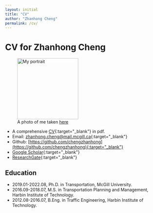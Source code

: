```yaml
---
layout: initial
title: "CV"
author: "Zhanhong Cheng"
permalink: /cv/
---
```

# CV for Zhanhong Cheng

<figure class="right">
  <img src="..//assets/images/zhanhong.jpg" width="200" alt="My portrait"/>
  <figcaption>A photo of me taken <a href="https://goo.gl/maps/55mTwwm9Pfy7hUMZ6" target="_blank">here</a></figcaption>
</figure>

- A comprehensive [CV](../assets/files/ZhanhongCV.pdf){:target="_blank"} in pdf.
- Email: [zhanhong.cheng@mail.mcgill.ca](mailto:zhanhong.cheng@mail.mcgill.ca){:target="_blank"}
- Github: [https://github.com/chengzhanhong](https://github.com/chengzhanhong){:target="_blank"}
- [Google Scholar](https://scholar.google.com/citations?user=YhrxIBAAAAAJ&hl=en){:target="_blank"}
- [ResearchGate](https://www.researchgate.net/profile/Zhanhong_Cheng2){:target="_blank"}

## Education
- 2019.01-2022.08, Ph.D. in Transportation, McGill University.
- 2016.09-2018.07, M.S. in Transportation Planning and Management, Harbin Institute of Technology.
- 2012.08-2016.07, B.Eng. in Traffic Engineering, Harbin Institute of Technology.

